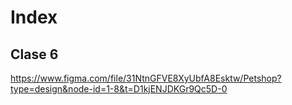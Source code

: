 # Index 
## Clase 6
https://www.figma.com/file/31NtnGFVE8XyUbfA8Esktw/Petshop?type=design&node-id=1-8&t=D1kjENJDKGr9Qc5D-0
